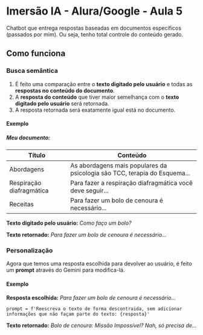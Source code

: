 # Imersão IA - Alura/Google - Aula 5

Chatbot que entrega respostas baseadas em documentos específicos (passados por mim). Ou seja, tenho total controle do conteúdo gerado.

## Como funciona
### Busca semântica
1. É feito uma comparação entre o **texto digitado pelo usuário** e todas as **respostas no conteúdo do documento**.
2. A **resposta do conteúdo** que tiver maior semelhança com o **texto digitado pelo usuário** será retornada.
3. A resposta retornada será exatamente igual está no documento.

#### Exemplo
##### Meu documento:
|Título|Conteúdo|
|------|--------|
|Abordagens|As abordagens mais populares da psicologia são TCC, terapia do Esquema...|
|Respiração diafragmática|Para fazer a respiração diafragmática você deve seguir...|
|Receitas|Para fazer um bolo de cenoura é necessário...|

**Texto digitado pelo usuário:** *Como faço um bolo?*

**Texto retornado:** *Para fazer um bolo de cenoura é necessário...*

### Personalização
Agora que temos uma resposta escolhida para devolver ao usuário, é feito um **prompt** através do Gemini para modifica-lá.

#### Exemplo
**Resposta escolhida:** *Para fazer um bolo de cenoura é necessário...*
```
prompt = f'Reescreva o texto de forma descontraida, sem adicionar informações que não façam parte do texto: {resposta}'
```

**Texto retornado:** *Bolo de cenoura: Missão Impossível? Nah, só precisa de...*
